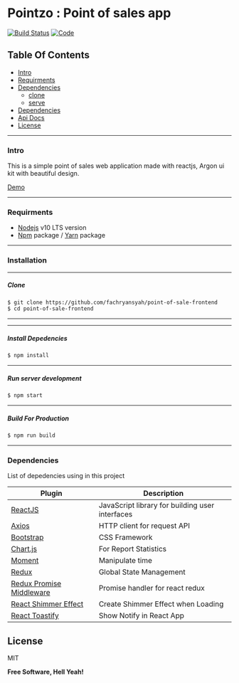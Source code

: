# Pointzo : Point of sales app

[![Build Status](https://travis-ci.org/joemccann/dillinger.svg?branch=master)](https://travis-ci.org/joemccann/dillinger)
[![Code](https://camo.githubusercontent.com/65f7d034f575d55d73f27883473847130e1ead2e/68747470733a2f2f696d672e736869656c64732e696f2f62616467652f436f64652532305374796c652d5374616e646172642d79656c6c6f772e737667)](https://standardjs.com)


## Table Of Contents

*  [Intro](https://github.com/fachryansyah/point-of-sale-backend#Intro)
*  [Requirments](https://github.com/fachryansyah/point-of-sale-backend#Requirments)
*  [Dependencies](https://github.com/fachryansyah/point-of-sale-backend#Dependencies)
    *  [clone](https://github.com/fachryansyah/point-of-sale-backend#Clone)
    *  [serve](https://github.com/fachryansyah/point-of-sale-backend#Serve)
* [Dependencies](https://github.com/fachryansyah/point-of-sale-backend#Dependencies)
* [Api Docs](https://github.com/fachryansyah/point-of-sale-backend#Api-Docs)
* [License](https://github.com/fachryansyah/point-of-sale-backend#License)
___
### Intro

This is a simple point of sales web application made with reactjs, Argon ui kit with beautiful design.

[Demo](http://pointzoo.zeblogic.com)

___

### Requirments

* [Nodejs](https://nodejs.org/en/) v10 LTS version
* [Npm](https://www.npmjs.com/get-npm) package / [Yarn](https://yarnpkg.com/lang/en/docs/install/#mac-stable) package
___

### Installation
---

##### Clone

```sh
$ git clone https://github.com/fachryansyah/point-of-sale-frontend
$ cd point-of-sale-frontend
```
---
---

##### Install Depedencies

```sh
$ npm install
```
---

##### Run server development

```sh
$ npm start
```
---
##### Build For Production
```sh
$ npm run build
```

___

### Dependencies

List of depedencies using in this project

| Plugin | Description |
| ------ | ------ |
| [ReactJS](https://reactjs.org) | JavaScript library for building user interfaces |
| [Axios](https://github.com/axios/axios) | HTTP client for request API |
| [Bootstrap](https://getbootstrap.com) | CSS Framework |
| [Chart.js](https://www.chartjs.org) | For Report Statistics |
| [Moment](https://momentjs.com) | Manipulate time |
| [Redux](https://redux.js.org) | Global State Management |
| [Redux Promise Middleware](https://www.npmjs.com/package/redux-promise-middleware) | Promise handler for react redux |
| [React Shimmer Effect](https://www.npmjs.com/package/react-shimmer-effect) | Create Shimmer Effect when Loading |
| [React Toastify](https://www.npmjs.com/package/react-toastify) | Show Notify in React App |


License
----

MIT


**Free Software, Hell Yeah!**
